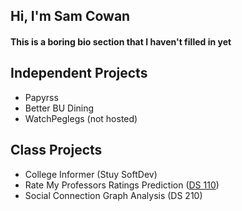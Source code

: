 ## Hi, I'm Sam Cowan

#### This is a boring bio section that I haven't filled in yet

## Independent Projects

- Papyrss
- Better BU Dining
- WatchPeglegs (not hosted)

## Class Projects
- College Informer (Stuy SoftDev)
- Rate My Professors Ratings Prediction ([DS 110](https://www.bu.edu/academics/cds/courses/cds-ds-110/))
- Social Connection Graph Analysis (DS 210)